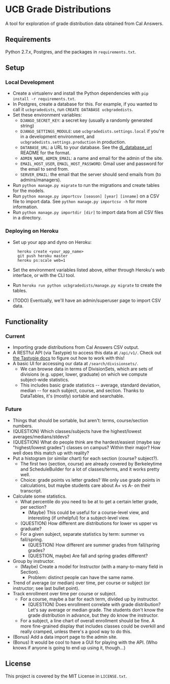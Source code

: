 # UCB Grade Distributions

A tool for exploration of grade distribution data obtained from Cal Answers.

## Requirements

Python 2.7.x, Postgres, and the packages in `requirements.txt`.

## Setup

### Local Development

* Create a virtualenv and install the Python dependencies with `pip install -r requirements.txt`.
* In Postgres, create a database for this. For example, if you wanted to call it `ucbgradedists`, run `CREATE DATABASE ucbgradedists`.
* Set these environment variables:
  * `DJANGO_SECRET_KEY`: a secret key (usually a randomly generated string)
  * `DJANGO_SETTINGS_MODULE`: use `ucbgradedists.settings.local` if you're in a development environment, and `ucbgradedists.settings.production` in production.
  * `DATABASE_URL`: a URL to your database. See the [dj_database_url](https://github.com/kennethreitz/dj-database-url) README for the format.
  * `ADMIN_NAME`, `ADMIN_EMAIL`: a name and email for the admin of the site.
  * `EMAIL_HOST_USER`, `EMAIL_HOST_PASSWORD`: Gmail user and password for the email to send from.
  * `SERVER_EMAIL`: the email that the server should send emails from (to admins/managers).
* Run `python manage.py migrate` to run the migrations and create tables for the models.
* Run `python manage.py importcsv [season] [year] [inname]` on a CSV file to import data. See `python manage.py importcsv -h` for more information.
* Run `python manage.py importdir [dir]` to import data from all CSV files in a directory.

### Deploying on Heroku

* Set up your app and dyno on Heroku:

        heroku create <your_app_name>
        git push heroku master
        heroku ps:scale web=1

* Set the environment variables listed above, either through Heroku's web interface, or with the CLI tool.
* Run `heroku run python ucbgradedists/manage.py migrate` to create the tables.
* (TODO) Eventually, we'll have an admin/superuser page to import CSV data.

## Functionality

### Current

* Importing grade distributions from Cal Answers CSV output.
* A RESTful API (via Tastypie) to access this data at `/api/v1/`. Check out [the Tastypie docs](http://django-tastypie.readthedocs.org/en/latest/) to figure out how to work with this!
* A basic UI for accessing our data at `/search/divisionsets/`.
  * We can browse data in terms of DivisionSets, which are sets of divisions (e.g. upper, lower, graduate) on which we compute subject-wide statistics.
  * This includes basic grade statistics -- average, standard deviation, median -- for each subject, course, and section. Thanks to DataTables, it's (mostly) sortable and searchable.

### Future

* Things that should be sortable, but aren't: terms, course/section numbers.
* (QUESTION) Which classes/subjects have the highest/lowest averages/medians/stdevs?
* (QUESTION) What do people think are the hardest/easiest (maybe say "highest/lowest grades") classes on campus? Within their major? How well does this match up with reality?
* Put a histogram (or similar chart) for each section (course? subject?).
  * The first two (section, course) are already covered by Berkeleytime and ScheduleBuilder for a lot of classes/terms, and it works pretty well.
  * Choice: grade points vs letter grades? We only use grade points in calculations, but maybe students care about A+ vs A- on their transcript.
* Calculate some statistics.
  * What percentile do you need to be at to get a certain letter grade, per section?
    * (Maybe) This could be useful for a course-level view, and interesting (if unhelpful) for a subject-level view.
  * (QUESTION) How different are distributions for lower vs upper vs graduate?
  * For a given subject, separate statistics by term: summer vs fall/spring.
    * (QUESTION) How different are summer grades from fall/spring grades?
    * (QUESTION, maybe) Are fall and spring grades different?
* Group by instructor.
  * (Maybe) Create a model for Instructor (with a many-to-many field in Section).
    * Problem: distinct people can have the same name.
* Trend of average (or median) over time, per course or subject (or instructor; see last bullet point).
* Track enrollment over time per course or subject.
  * For a course, maybe a bar for each term, divided up by instructor.
    * (QUESTION) Does enrollment correlate with grade distribution? Let's say average or median grade. The students don't know the grade distribution in advance, but they do know the instructor.
  * For a subject, a line chart of overall enrollment should be fine. A more fine-grained display that includes classes could be overkill and really cramped, unless there's a good way to do this.
* (Bonus) Add a data import page to the admin site.
* (Bonus) It would be cool to have a GUI for playing with the API. (Who knows if anyone is going to end up using it, though...)

## License

This project is covered by the MIT License in `LICENSE.txt`.
